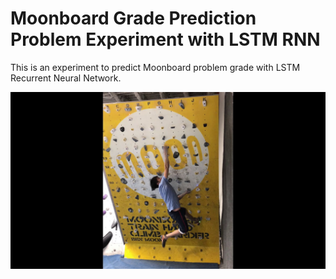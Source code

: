 # Moonboard Grade Prediction Problem Experiment with LSTM RNN

This is an experiment to predict Moonboard problem grade with LSTM Recurrent Neural Network.

![Moonboard Photo](Image/moonboard.jpg)
